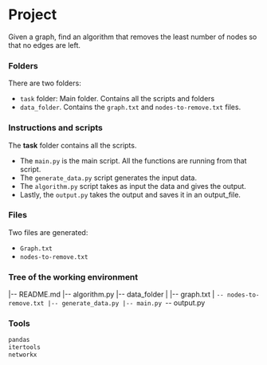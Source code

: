 # Project

Given a graph, find an algorithm that removes the least number of nodes so that no edges are left.

### Folders

There are two folders:
- `task` folder: Main folder. Contains all the scripts and folders
- `data_folder`. Contains the `graph.txt` and `nodes-to-remove.txt` files.

### Instructions and scripts

The **task** folder contains all the scripts.
- The `main.py` is the main script. All the functions are running from that script.
- The `generate_data.py` script generates the input data.
- The `algorithm.py` script takes as input the data and gives the output.
- Lastly, the `output.py` takes the output and saves it in an output_file.

### Files

Two files are generated:
- `Graph.txt`
- `nodes-to-remove.txt`

### Tree of the working environment

|-- README.md
|-- algorithm.py
|-- data_folder
|   |-- graph.txt
|   `-- nodes-to-remove.txt
|-- generate_data.py
|-- main.py
`-- output.py

### Tools

```bash
pandas
itertools
networkx
```



